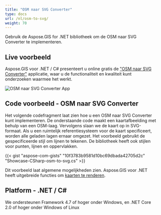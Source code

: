 ```yaml
---
title: "OSM naar SVG Converter"
type: docs
url: /nl/osm-to-svg/
weight: 70
---
```


Gebruik de Aspose.GIS for .NET bibliotheek om de OSM naar SVG Converter te implementeren.

## **Live voorbeeld**

Aspose.GIS voor .NET / C# presenteert u online gratis de ["OSM naar SVG Converter"](https://products.aspose.app/gis/viewer/osm-to-svg) applicatie, waar u de functionaliteit en kwaliteit kunt onderzoeken waarmee het werkt.

![OSM naar SVG Converter App](viewer.png)

## **Code voorbeeld - OSM naar SVG Converter**

Het volgende codefragment laat zien hoe u een OSM naar SVG Converter kunt implementeren. De onderstaande code maakt een kaartafbeelding met behulp van een OSM-laag. Vervolgens slaan we de kaart op in SVG-formaat. Als u een ruimtelijk referentiesysteem voor de kaart specificeert, worden alle geladen lagen ernaar omgezet.
Het voorbeeld gebruikt de gespecificeerde stijl om lijnen te tekenen. De bibliotheek heeft ook stijlen voor punten, lijnen en oppervlakken.

{{< gist "aspose-com-gists" "10f3783b9581d10bc69dbada42705d2c" "Showcase-CSharp-osm-to-svg.cs" >}}

Dit voorbeeld laat algemene mogelijkheden zien. Aspose.GIS voor .NET heeft uitgebreide functies om [kaarten te renderen](https://docs.aspose.com/gis/net/map-rendering/).

## **Platform - .NET / C#**

We ondersteunen Framework 4.7 of hoger onder Windows, en .NET Core 2.0 of hoger onder Windows of Linux
